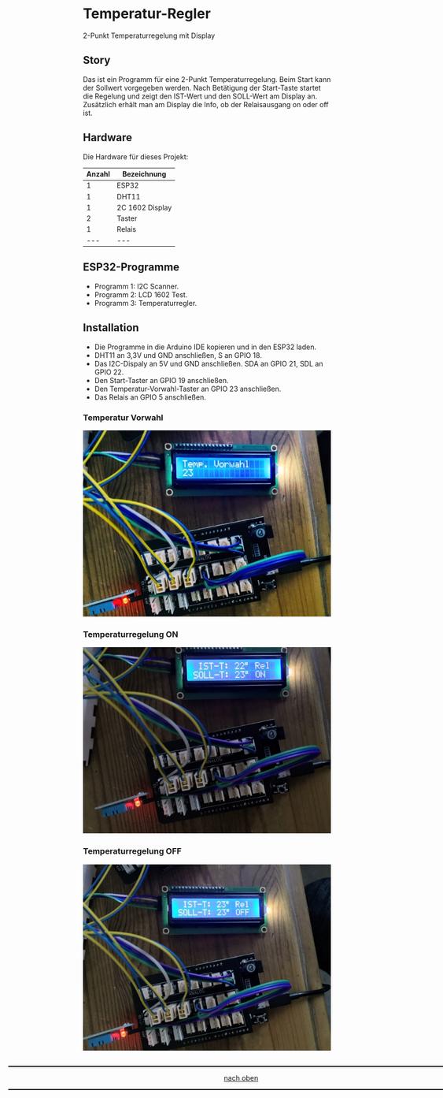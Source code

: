 <a name="oben"></a>

# Temperatur-Regler
2-Punkt Temperaturregelung mit Display

## Story
Das ist ein Programm für eine 2-Punkt Temperaturregelung. Beim Start kann der Sollwert vorgegeben werden. Nach Betätigung der Start-Taste startet die Regelung und zeigt den IST-Wert und den SOLL-Wert am Display an. Zusätzlich erhält man am Display die Info, ob der Relaisausgang on oder off ist.

## Hardware

Die Hardware für dieses Projekt:

| Anzahl | Bezeichnung | 
| -------- | -------- | 
| 1  | ESP32   |
| 1  | DHT11   |
| 1  |  2C 1602 Display  |
| 2  | Taster   |
| 1  |  Relais  |
| ---  | ---   |


## ESP32-Programme

- Programm 1: I2C Scanner.
- Programm 2: LCD 1602 Test.
- Programm 3: Temperaturregler.

## Installation

- Die Programme in die Arduino IDE kopieren und in den ESP32 laden.
- DHT11 an 3,3V und GND anschließen, S an GPIO 18.
- Das I2C-Dispaly an 5V und GND anschließen. SDA an GPIO 21, SDL an GPIO 22.
- Den Start-Taster an GPIO 19 anschließen.
- Den Temperatur-Vorwahl-Taster an GPIO 23 anschließen.
- Das Relais an GPIO 5 anschließen.


### Temperatur Vorwahl

![Bild](/pic/tvorwahl.png)


### Temperaturregelung ON

![Bild](/pic/treglungon.png)

### Temperaturregelung OFF

![Bild](/pic/treglungoff.png)



<div style="position:absolute; left:2cm; ">   
<ol class="breadcrumb" style="border-top: 2px solid black;border-bottom:2px solid black; height: 45px; width: 900px;"> <p align="center"><a href="#oben">nach oben</a></p></ol>
</div> 


